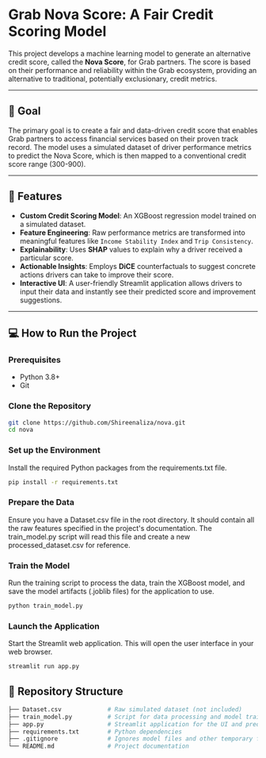 # Grab Nova Score: A Fair Credit Scoring Model

This project develops a machine learning model to generate an alternative credit score, called the **Nova Score**, for Grab partners. The score is based on their performance and reliability within the Grab ecosystem, providing an alternative to traditional, potentially exclusionary, credit metrics.

---

## 🎯 Goal

The primary goal is to create a fair and data-driven credit score that enables Grab partners to access financial services based on their proven track record. The model uses a simulated dataset of driver performance metrics to predict the Nova Score, which is then mapped to a conventional credit score range (300-900).

---

## 🚀 Features

* **Custom Credit Scoring Model**: An XGBoost regression model trained on a simulated dataset.
* **Feature Engineering**: Raw performance metrics are transformed into meaningful features like `Income Stability Index` and `Trip Consistency`.
* **Explainability**: Uses **SHAP** values to explain why a driver received a particular score.
* **Actionable Insights**: Employs **DiCE** counterfactuals to suggest concrete actions drivers can take to improve their score.
* **Interactive UI**: A user-friendly Streamlit application allows drivers to input their data and instantly see their predicted score and improvement suggestions.

---

## 💻 How to Run the Project

### Prerequisites

* Python 3.8+
* Git

### Clone the Repository

```bash
git clone https://github.com/Shireenaliza/nova.git
cd nova
```

### Set up the Environment
Install the required Python packages from the requirements.txt file.

```bash
pip install -r requirements.txt
```

### Prepare the Data
Ensure you have a Dataset.csv file in the root directory. It should contain all the raw features specified in the project's documentation. The train_model.py script will read this file and create a new processed_dataset.csv for reference.

### Train the Model
Run the training script to process the data, train the XGBoost model, and save the model artifacts (.joblib files) for the application to use.

```bash
python train_model.py
```

### Launch the Application
Start the Streamlit web application. This will open the user interface in your web browser.

```bash
streamlit run app.py
```

## 📂 Repository Structure
```bash
├── Dataset.csv             # Raw simulated dataset (not included)
├── train_model.py          # Script for data processing and model training
├── app.py                  # Streamlit application for the UI and predictions
├── requirements.txt        # Python dependencies
├── .gitignore              # Ignores model files and other temporary files
└── README.md               # Project documentation
```
